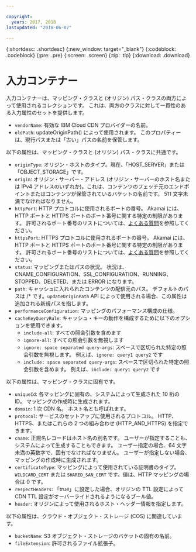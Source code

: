 ```yaml
---

copyright:
  years: 2017, 2018
lastupdated: "2018-06-07"

---
```


{:shortdesc: .shortdesc}
{:new_window: target="_blank"}
{:codeblock: .codeblock}
{:pre: .pre}
{:screen: .screen}
{:tip: .tip}
{:download: .download}

# 入力コンテナー
入力コンテナーは、マッピング・クラスと (オリジン) パス・クラスの両方によって使用されるコレクションです。  これは、両方のクラスに対して一貫性のある入力属性のセットを提供します。

* `vendorName`: 有効な IBM Cloud CDN プロバイダーの名前。
* `oldPath`: updateOriginPath() によって使用されます。 このプロパティーは、現行パスまたは「古い」パスの名前を保管します。

以下の属性は、マッピング・クラスと (オリジン) パス・クラスに共通です。
* `originType`: オリジン・ホストのタイプ。現在、「HOST_SERVER」または「OBJECT_STORAGE」です。
* `origin`: オリジン・サーバー・アドレス (オリジン・サーバーのホスト名または IPv4 アドレスのいずれか)。これは、コンテンツのフェッチ元のエンドポイントまたはコンテンツが保管されているバケットの名前です。 511 文字未満でなければなりません。
* `httpPort`: HTTP プロトコルに使用されるポートの番号。 Akamai には、HTTP ポートと HTTPS ポートのポート番号に関する特定の制限があります。 許可されるポート番号のリストについては、[よくある質問](faq.html#are-there-any-restrictions-on-what-http-and-https-port-numbers-are-allowed-for-akamai-)を参照してください。
* `httpsPort`: HTTPS プロトコルに使用されるポートの番号。 Akamai には、HTTP ポートと HTTPS ポートのポート番号に関する特定の制限があります。 許可されるポート番号のリストについては、[よくある質問](faq.html#are-there-any-restrictions-on-what-http-and-https-port-numbers-are-allowed-for-akamai-)を参照してください。
* `status`: マッピングまたはパスの状況。 状況は、CNAME_CONFIGURATION、SSL_CONFIGURATION、RUNNING、STOPPED、DELETED、または ERROR になります。
* `path`: キャッシュに入れられたコンテンツの配信元のパス。 デフォルトのパスは /\* です。`updateOriginPath` API によって使用される場合、この属性は追加される新規パスを指します。
* `performanceConfiguration`: マッピングのパフォーマンス構成の仕様。
* `cacheKeyQueryRule`: キャッシュ・キーの動作を構成するために以下のオプションを使用できます。
  * `include-all`: すべての照会引数を含めます
  * `ignore-all`: すべての照会引数を無視します
  * `ignore: space separated query-args`: スペースで区切られた特定の照会引数を無視します。 例えば、`ignore: query1 query2` です
  * `include: space separated query-args`: スペースで区切られた特定の照会引数を含めます。 例えば、`include: query1 query2` です

以下の属性は、マッピング・クラスに固有です。

* `uniqueId`: 各マッピングに固有の、システムによって生成された 10 桁の ID。 マッピングの作成時に生成されます。
* `domain`: 1 次 CDN 名。 ホスト名とも呼ばれます。
* `protocol`: サービスのセットアップに使用されるプロトコル。 HTTP、HTTPS、またはこれらの 2 つの組み合わせ (HTTP_AND_HTTPS) を指定できます。
* `cname`: 正規名レコードはホスト名の別名です。 ユーザーが指定することも、システムによって生成することもできます。 ユーザー指定の場合、64 文字未満の英数字で、固有でなければなりません。 ユーザーが指定しない場合、マッピングの作成時に生成されます。
* `certificateType`: マッピングによって使用されている証明書のタイプ。`WILDCARD_CERT` または `SHARED_SAN_CERT` です。値は、HTTP マッピングの場合は 0 です。
* `respectHeaders`: 「true」に設定した場合、オリジンの TTL 設定によって CDN TTL 設定がオーバーライドされるようになるブール値。
* `header`: オリジンによって使用されるホスト・ヘッダー情報を指定します。

以下の属性は、クラウド・オブジェクト・ストレージ (COS) に関連しています。  
* `bucketName`: S3 オブジェクト・ストレージのバケットの固有の名前。  
* `fileExtension`: 許可されるファイル拡張子。
